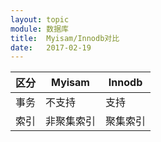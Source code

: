 ```yaml
---
layout: topic
module: 数据库
title:  Myisam/Innodb对比
date:   2017-02-19
---
```


| 区分 | Myisam    | Innodb |
| --- | ---       | --- |
| 事务 | 不支持     | 支持 |
| 索引 | 非聚集索引  | 聚集索引 |
